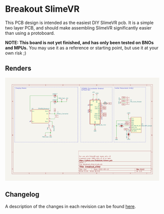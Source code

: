 # Breakout SlimeVR
This PCB design is intended as the easiest DIY SlimeVR pcb. It is a simple two
layer PCB, and should make assembling SlimeVR significantly easier than using a
protoboard.

**NOTE: This board is not yet finished, and has only been tested on BNOs and MPUs.**
You may use it as a reference or starting point, but use it at your own risk ;)

## Renders
![Schematic](schematic/breakout_slime.svg)

## Changelog
A description of the changes in each revision can be found [here](CHANGELOG.md).
